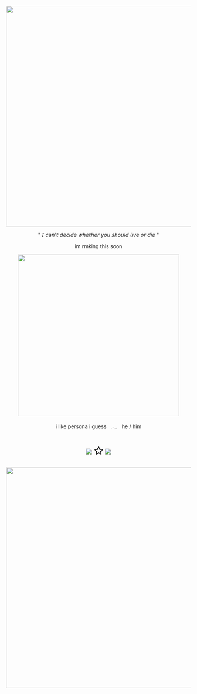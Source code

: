 ㅤㅤㅤㅤㅤㅤㅤㅤㅤㅤㅤㅤ
<p align="center"><img src="https://i.imgur.com/R90EoIG.png&=75" width="600">
    

<p align="center"> " 𝘐 𝘤𝘢𝘯'𝘵 𝘥𝘦𝘤𝘪𝘥𝘦 𝘸𝘩𝘦𝘵𝘩𝘦𝘳 𝘺𝘰𝘶 𝘴𝘩𝘰𝘶𝘭𝘥 𝘭𝘪𝘷𝘦 𝘰𝘳 𝘥𝘪𝘦 "
    
<p align="center">im rmking this soon

    
<p align="center"><img src="https://i.imgur.com/BhJAowO.png&=80" width="440">
<p align="center">i like persona i guessㅤ𓂃ㅤhe / him


<h1 align="center"></[retros](https://retrospring.net/@goroplushie)>
  
[![](https://i.imgur.com/ZwFB4nT.png)](https://rentry.co/anti-thief)
✩  [![](https://i.imgur.com/Lu4ofdt.png)](https://retrospring.net/@goroplushie)

<p align="center"><img src="https://i.imgur.com/6dzcqFr.png&=75" width="600">
